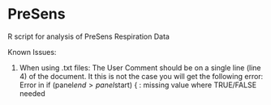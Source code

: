PreSens
=======

R script for analysis of PreSens Respiration Data


Known Issues:
1. When using .txt files: The User Comment should be on a single line (line 4) of the document. It this is not the case you will get the following error:
    Error in if (panel$end > panel$start) { : 
    missing value where TRUE/FALSE needed
